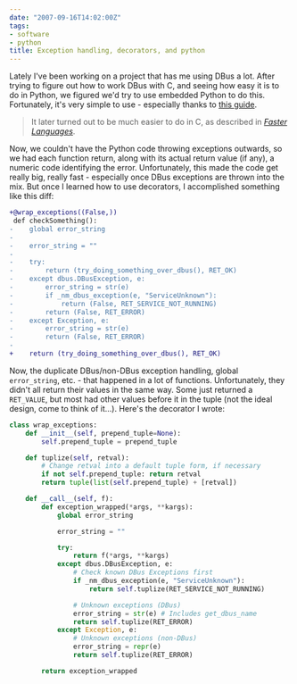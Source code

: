 ```yaml
---
date: "2007-09-16T14:02:00Z"
tags:
- software
- python
title: Exception handling, decorators, and python
---
```


Lately I've been working on a project that has me using DBus a lot. After
trying to figure out how to work DBus with C, and seeing how easy it is to do
in Python, we figured we'd try to use embedded Python to do this. Fortunately,
it's very simple to use - especially thanks to [this guide](http://www.developer.com/lang/other/article.php/2217941).

> It later turned out to be much easier to do in C, as described in _[Faster Languages](/2008/04/16/faster-languages)_.

Now, we couldn't have the Python code throwing exceptions outwards, so we had
each function return, along with its actual return value (if any), a numeric
code identifying the error. Unfortunately, this made the code get really big,
really fast - especially once DBus exceptions are thrown into the mix. But once
I learned how to use decorators, I accomplished something like this diff:

```diff
+@wrap_exceptions((False,))
 def checkSomething():
-    global error_string
-
-    error_string = ""
-
-    try:
-        return (try_doing_something_over_dbus(), RET_OK)
-    except dbus.DBusException, e:
-        error_string = str(e)
-        if _nm_dbus_exception(e, "ServiceUnknown"):
-            return (False, RET_SERVICE_NOT_RUNNING)
-        return (False, RET_ERROR)
-    except Exception, e:
-        error_string = str(e)
-        return (False, RET_ERROR)
-
+    return (try_doing_something_over_dbus(), RET_OK)
```

Now, the duplicate DBus/non-DBus exception handling, global `error_string`,
etc. - that happened in a lot of functions. Unfortunately, they didn't all
return their values in the same way. Some just returned a `RET_VALUE`, but most
had other values before it in the tuple (not the ideal design, come to think of
it...). Here's the decorator I wrote:

```python
class wrap_exceptions:
    def __init__(self, prepend_tuple=None):
        self.prepend_tuple = prepend_tuple

    def tuplize(self, retval):
        # Change retval into a default tuple form, if necessary
        if not self.prepend_tuple: return retval
        return tuple(list(self.prepend_tuple) + [retval])

    def __call__(self, f):
        def exception_wrapped(*args, **kargs):
            global error_string

            error_string = ""

            try:
                return f(*args, **kargs)
            except dbus.DBusException, e:
                # Check known DBus Exceptions first
                if _nm_dbus_exception(e, "ServiceUnknown"):
                    return self.tuplize(RET_SERVICE_NOT_RUNNING)

                # Unknown exceptions (DBus)
                error_string = str(e) # Includes get_dbus_name
                return self.tuplize(RET_ERROR)
            except Exception, e:
                # Unknown exceptions (non-DBus)
                error_string = repr(e)
                return self.tuplize(RET_ERROR)

        return exception_wrapped
```
